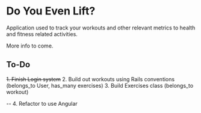 # Do You Even Lift?

Application used to track your workouts and other relevant metrics to health and fitness related activities.

More info to come.


## To-Do
~~1. Finish Login system~~
2. Build out workouts using Rails conventions (belongs_to User, has_many exercises)
3. Build Exercises class (belongs_to workout)
  
--
4. Refactor to use Angular
